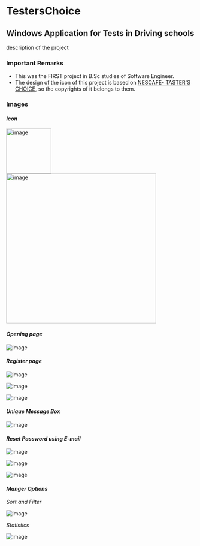 # TestersChoice
## Windows Application for Tests in Driving schools

description of the project

### Important Remarks

* This was the FIRST project in B.Sc studies of Software Engineer.
* The design of the icon of this project is based on [NESCAFE- TASTER'S CHOICE](https://www.nescafe.com/us/products/), so the copyrights of it belongs to them.

### Images

#### <i> Icon </i>

<img src="https://user-images.githubusercontent.com/44200760/130371350-1f135dff-484b-49bf-a516-c05f97f09956.png" alt="image" width="120">

<img src="https://user-images.githubusercontent.com/44200760/130371353-3e01fb6c-e893-45e5-87d4-aab19f2c4840.png" alt="image" width="400">

#### <i>Opening page </i>

![image](https://user-images.githubusercontent.com/44200760/130371346-d51408d4-e84b-41f3-99dd-14c354dbec5c.png)

#### <i>Register page </i>
![image](https://user-images.githubusercontent.com/44200760/130371469-971189c8-cbcf-426a-b231-47b1786ab00b.png)

![image](https://user-images.githubusercontent.com/44200760/130371482-544ce77d-e675-4a89-8ff0-22cc6d4c5108.png)

![image](https://user-images.githubusercontent.com/44200760/130371489-812ae3c0-cfc3-4c62-985d-701bc0009c61.png)

#### <i>Unique Message Box </i>

![image](https://user-images.githubusercontent.com/44200760/130371505-40803011-7274-46e4-ad86-d84d59a4caf7.png)

#### <i>Reset Password using E-mail</i>

![image](https://user-images.githubusercontent.com/44200760/130371541-daa2b764-7c33-4462-a207-7f0e432a7713.png)

![image](https://user-images.githubusercontent.com/44200760/130371565-34bae447-1933-4db4-be2f-4ffc88933918.png)


![image](https://user-images.githubusercontent.com/44200760/130371588-18a14f62-8a20-4740-8996-6ba3bef8bd43.png)


#### <i>Manger Options</i>

<i>Sort and Filter</i>

![image](https://user-images.githubusercontent.com/44200760/130371682-88093ce3-67e9-4243-8298-b9fb9e87358d.png)

<i>Statistics </i>

![image](https://user-images.githubusercontent.com/44200760/130371703-1ddf561b-e27a-4375-84b0-a20425165c8e.png)




